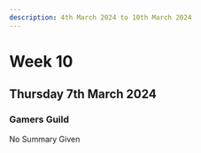 ```yaml
---
description: 4th March 2024 to 10th March 2024
---
```


# Week 10

## Thursday 7th March 2024

### Gamers Guild

No Summary Given